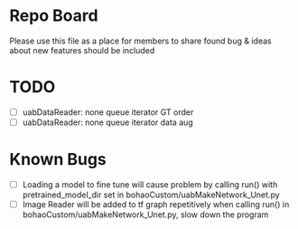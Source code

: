 # Repo Board
Please use this file as a place for members to share found bug & ideas about new features should be included

# TODO
- [ ] uabDataReader: none queue iterator GT order
- [ ] uabDataReader: none queue iterator data aug

# Known Bugs
- [ ] Loading a model to fine tune will cause problem by calling run() with pretrained_model_dir set in bohaoCustom/uabMakeNetwork_Unet.py
- [ ] Image Reader will be added to tf graph repetitively when calling run() in bohaoCustom/uabMakeNetwork_Unet.py, slow down the program  